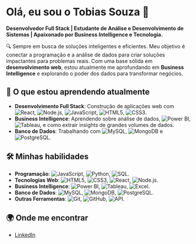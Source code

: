 # Olá, eu sou o Tobias Souza 👋

**Desenvolvedor Full Stack | Estudante de Análise e Desenvolvimento de Sistemas | Apaixonado por Business Intelligence e Tecnologia.**

🔍 Sempre em busca de soluções inteligentes e eficientes. Meu objetivo é conectar a programação e a análise de dados para criar soluções impactantes para problemas reais. Com uma base sólida em **desenvolvimento web**, estou atualmente me aprofundando em **Business Intelligence** e explorando o poder dos dados para transformar negócios.

## 🚀 O que estou aprendendo atualmente
- **Desenvolvimento Full Stack**: Construção de aplicações web com ![React](https://img.shields.io/badge/React-61DAFB?style=flat&logo=react&logoColor=black), ![Node.js](https://img.shields.io/badge/Node.js-339933?style=flat&logo=node.js&logoColor=white), ![JavaScript](https://img.shields.io/badge/JavaScript-F7DF1E?style=flat&logo=javascript&logoColor=black), ![HTML5](https://img.shields.io/badge/HTML5-E34F26?style=flat&logo=html5&logoColor=white), ![CSS3](https://img.shields.io/badge/CSS3-1572B6?style=flat&logo=css3&logoColor=white).
- **Business Intelligence**: Aprendendo sobre análise de dados, ![Power BI](https://img.shields.io/badge/Power%20BI-276E36?style=flat&logo=powerbi&logoColor=white), ![Tableau](https://img.shields.io/badge/Tableau-E97627?style=flat&logo=tableau&logoColor=white), e como extrair insights de grandes volumes de dados.
- **Banco de Dados**: Trabalhando com ![MySQL](https://img.shields.io/badge/MySQL-00618A?style=flat&logo=mysql&logoColor=white), ![MongoDB](https://img.shields.io/badge/MongoDB-47A248?style=flat&logo=mongodb&logoColor=white) e ![PostgreSQL](https://img.shields.io/badge/PostgreSQL-336791?style=flat&logo=postgresql&logoColor=white).

## 🛠️ Minhas habilidades
- **Programação**: ![JavaScript](https://img.shields.io/badge/JavaScript-F7DF1E?style=flat&logo=javascript&logoColor=black), ![Python](https://img.shields.io/badge/Python-3776AB?style=flat&logo=python&logoColor=white), ![SQL](https://img.shields.io/badge/SQL-0069A1?style=flat&logo=mysql&logoColor=white).
- **Tecnologias Web**: ![HTML5](https://img.shields.io/badge/HTML5-E34F26?style=flat&logo=html5&logoColor=white), ![CSS3](https://img.shields.io/badge/CSS3-1572B6?style=flat&logo=css3&logoColor=white), ![React](https://img.shields.io/badge/React-61DAFB?style=flat&logo=react&logoColor=black), ![Node.js](https://img.shields.io/badge/Node.js-339933?style=flat&logo=node.js&logoColor=white).
- **Business Intelligence**: ![Power BI](https://img.shields.io/badge/Power%20BI-276E36?style=flat&logo=powerbi&logoColor=white), ![Tableau](https://img.shields.io/badge/Tableau-E97627?style=flat&logo=tableau&logoColor=white), ![Excel](https://img.shields.io/badge/Excel-217346?style=flat&logo=microsoft-excel&logoColor=white).
- **Banco de Dados**: ![MySQL](https://img.shields.io/badge/MySQL-00618A?style=flat&logo=mysql&logoColor=white), ![MongoDB](https://img.shields.io/badge/MongoDB-47A248?style=flat&logo=mongodb&logoColor=white), ![PostgreSQL](https://img.shields.io/badge/PostgreSQL-336791?style=flat&logo=postgresql&logoColor=white).
- **Outras Ferramentas**: ![Git](https://img.shields.io/badge/Git-F05032?style=flat&logo=git&logoColor=white), ![GitHub](https://img.shields.io/badge/GitHub-181717?style=flat&logo=github&logoColor=white), ![API](https://img.shields.io/badge/API-333333?style=flat&logo=api&logoColor=white).

## 🌍 Onde me encontrar
- [LinkedIn](https://www.linkedin.com/in/tobias-souza/)
